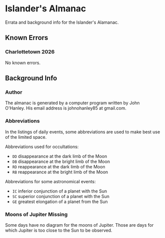 # Islander's Almanac

Errata and background info for the Islander's Alamanac. 

## Known Errors

### Charlottetown 2026 
No known errors.

## Background Info

### Author

The almanac is generated by a computer program written by John O'Hanley.
His email address is johnohanley85 at gmail.com.

### Abbreviations
In the listings of daily events, some abbreviations are used to make best use of the limited space.

Abbreviations used for occultations:
- `DD` disappearance at the dark limb of the Moon
- `DB` disappearance at the bright limb of the Moon
- `RD` reappearance at the dark limb of the Moon
- `RB` reappearance at the bright limb of the Moon


Abbreviations for some astronomical events:
- `IC` inferior conjunction of a planet with the Sun
- `SC` superior conjunction of a planet with the Sun
- `GE` greatest elongation of a planet from the Sun


### Moons of Jupiter Missing
Some days have no diagram for the moons of Jupiter. 
Those are days for which Jupiter is too close to the Sun to be observed.
